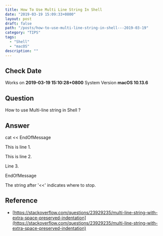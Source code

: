 ```yaml
---
title: How To Use Multi Line String In Shell
date: "2019-03-19 15:09:33+0800"
layout: post
draft: false
path: "/posts/how-to-use-multi-line-string-in-shell---2019-03-19"
category: "TIPS"
tags:
  - "Shell"
  - "macOS"
description: ""
---
```

## Check Date

Works on **2019-03-19 15:10:28+0800** System Version **macOS 10.13.6**

## Question

How to use Multi-line string in Shell ?

## Answer

  cat << EndOfMessage

  This is line 1.

  This is line 2.

  Line 3.
  
  EndOfMessage

The string after '<<' indicates where to stop.

## Reference

- [https://stackoverflow.com/questions/23929235/multi-line-string-with-extra-space-preserved-indentation](https://stackoverflow.com/questions/23929235/multi-line-string-with-extra-space-preserved-indentation)
